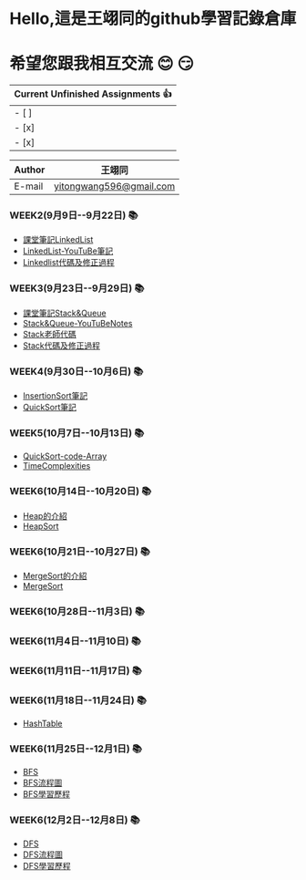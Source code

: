 Hello,這是王翊同的github學習記錄倉庫
==================
希望您跟我相互交流 :blush: :smirk:
=============================================

 |Current Unfinished Assignments :thumbsup:
 |---
- [ ]  | InsertionSortCode-LinkedList
- [x]  | QuickSort-Inplace
- [x]  | Homework

|Author|王翊同|
|---|---
|E-mail|yitongwang596@gmail.com

### WEEK2(9月9日--9月22日) :books:
* [課堂筆記LinkedList](/Linkedlist/LearningNote20190924.md) 
* [LinkedList-YouTuBe筆記](/Linkedlist/LinkedList-YouTuBe筆記.md)
* [Linkedlist代碼及修正過程](/Linkedlist/LinkedlistCodeProcess.md)

### WEEK3(9月23日--9月29日) :books:
* [課堂筆記Stack&Queue](/StackAndQueue/Stack&Queue.md)
* [Stack&Queue-YouTuBeNotes](/StackAndQueue/Stack&Queue-YouTuBeNotes.md)
* [Stack老師代碼](/StackAndQueue/Stack老師代碼.md)
* [Stack代碼及修正過程](/StackAndQueue/Stack代碼及修正過程.md)

### WEEK4(9月30日--10月6日) :books:
* [InsertionSort筆記](/InsertionSort/InsertionSort.md)
* [QuickSort筆記](/QuickSort/QuickSort.md)

### WEEK5(10月7日--10月13日) :books:
* [QuickSort-code-Array](/QuickSort/QuickSortArray.md)
* [TimeComplexities](/QuickSort/TimeComplexities.md)

### WEEK6(10月14日--10月20日) :books:
* [Heap的介紹](/HeapSort/Heap的介紹.md)
* [HeapSort](/HeapSort/HeapSort.md)

### WEEK6(10月21日--10月27日) :books:
* [MergeSort的介紹](/MergeSort/MergeSort介绍.md)
* [MergeSort](/MergeSort/MergeSort.md)

### WEEK6(10月28日--11月3日) :books:

### WEEK6(11月4日--11月10日) :books:

### WEEK6(11月11日--11月17日) :books:

### WEEK6(11月18日--11月24日) :books:
* [HashTable](/HashTable/hashtable.py)
### WEEK6(11月25日--12月1日) :books:
* [BFS](/HW5/BFS_08881072.py)
* [BFS流程圖](/HW5/BFS與DFS流程圖與學習歷程.md)
* [BFS學習歷程](/HW5/BFS與DFS流程圖與學習歷程.md)
### WEEK6(12月2日--12月8日) :books:
* [DFS](/HW5/BFS_08881072.py)
* [DFS流程圖](/HW5/BFS與DFS流程圖與學習歷程.md)
* [DFS學習歷程](/HW5/BFS與DFS流程圖與學習歷程.md)
